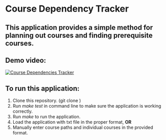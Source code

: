 # Course Dependency Tracker
This application provides a simple method for planning out courses and finding prerequisite courses.
---
## Demo video:
[![Course Dependencies Tracker](http://img.youtube.com/vi/IWTYKYgFkmg/0.jpg)](https://www.youtube.com/watch?v=IWTYKYgFkmg&feature=youtu.be)
## To run this application:
1. Clone this repository. (git clone <this-repo>)
2. Run _make test_ in command line to make sure the application is working correctly.
3. Run _make_ to run the application.
4. Load the application with txt file in the proper format, **OR**
5. Manually enter course paths and individual courses in the provided format.
